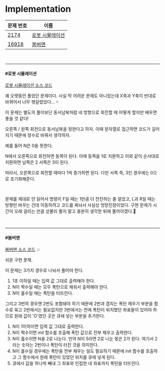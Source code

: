 # Implementation

| 문제 번호                                      | 이름                                |
| ---------------------------------------------- | ----------------------------------- |
| [2174](https://www.acmicpc.net/problem/2174)   | [로봇 시뮬레이션](#로봇-시뮬레이션) |
| [16918](https://www.acmicpc.net/problem/16918) | [봄버맨](#봄버맨)                   |

<br>

<hr>

#### #로봇 시뮬레이션

[로봇 시뮬레이션 소스 코드](https://github.com/hjyeon-n/Algorithm_study/blob/master/BOJ/2021.04/Solution_2174.java)

꽤 오랫동안 풀었던 문제이다. 사실 막 어려운 문제도 아니었는데 X축과 Y축이 반대로 바뀌어서 너무 헷갈렸었다... 💦

이 문제는 별도의 풀이보단 동서남북처럼 네 방향으로 회전할 때 어떻게 할지만 배우면 좋을 것 같다!

오른쪽 / 왼쪽 회전으로 동서남북을 정한다고 하자. 이때 문자열로 접근하면 코드가 길어지기 때문에 정수로 바꿔서 생각하자.

예를 들어 N은 0을 뜻한다.

N에서 오른쪽으로 회전하면 동쪽이 된다. 이때 동쪽을 1로 치환하고 이와 같이 순서대로 치환하면 남쪽은 2 서쪽은 3이 된다.

따라서, 오른쪽으로 회전할 때마다 1씩 증가하면 된다. 다만 서쪽 즉, 3인 경우에는 0으로 초기화해준다.

<br>

문제를 제대로 안 읽어서 명령이 F일 때는 1만큼 더 전진하는 줄 알았고, L과 R일 때는 방향만 바꾸는 건데 이동하려고 코드를 짜놔서 사실상 엉망진창이었다. 구현 문제가 시간이 오래 걸리는 만큼 섣불리 풀지 말고 충분히 생각한 뒤에 풀어야겠다.🌿

<br>

<hr>

#### #봄버맨

[봄버맨 소스 코드](https://github.com/hjyeon-n/Algorithm_study/blob/master/BOJ/2021.04/Solution_16918.java) 💥

쉬운 구현 문제. 

이 문제는 3가지 경우로 나눠서 풀어야 한다.

1. 1초 이하일 때는 입력 값 그대로 출력해야 한다.
2. N이 짝수일 때는 모두 폭탄으로 채워서 출력해야 한다.
3. N이 홀수일 때는 폭탄을 터뜨린다.

그리고 3번의 경우엔 2번도 포함돼야 하기 때문에 2번과 겹치는 폭탄 채우기 부분을 함수로 묶고 2번에서는 필요없지만 3번에서는 전에 폭탄이 위치했던 좌표들이 있어야 하므로 원래 값이 'O'였던 곳은 큐에 넣는 부분을 추가한다.

1. N이 1이하이면 입력 값 그대로 출력한다.
2. N이 짝수이면 init 함수를 호출해 폭탄 값으로 전부 채우고 출력한다.
3. N이 홀수이면 N을 2로 나눈다. 만약 N이 5라면 2로 나눈 몫은 2가 된다. 여기서 2라는 숫자는 2번이나 폭탄이 터진 것을 의미한다.
4. N이 홀수일 경우에는 폭탄을 전부 채우는 일도 필요하기 때문에 init 함수를 호출하고 그 함수에서 원래 폭탄이 있었던 위치를 큐에 넣게 된다.
5. 큐에서 값을 하나씩 빼내 그 좌표와 인접한 네 좌표까지 폭탄을 터뜨린다.